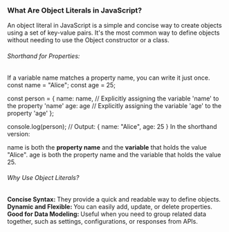<H3>What Are Object Literals in JavaScript?</H3>
An object literal in JavaScript is a simple and concise way to create objects using a set of key-value pairs. It's the most common way to define objects without needing to use the Object constructor or a class.
<h6>Shorthand for Properties:</h6> If a variable name matches a property name, you can write it just once.
const name = "Alice";
const age = 25;

const person = {
name: name, // Explicitly assigning the variable 'name' to the property 'name'
age: age // Explicitly assigning the variable 'age' to the property 'age'
};

console.log(person);
// Output: { name: "Alice", age: 25 }
In the shorthand version:

name is both the <b>property name</b> and the <b>variable</b> that holds the value "Alice".
age is both the property name and the variable that holds the value 25.

<h6>Why Use Object Literals? </h6>
<b>Concise Syntax: </b> They provide a quick and readable way to define objects.
<b> Dynamic and Flexible: </b>You can easily add, update, or delete properties.
<b> Good for Data Modeling: </b>Useful when you need to group related data together, such as settings, configurations, or responses from APIs.
